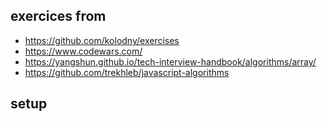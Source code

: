 ## exercices from

- https://github.com/kolodny/exercises
- https://www.codewars.com/
- https://yangshun.github.io/tech-interview-handbook/algorithms/array/
- https://github.com/trekhleb/javascript-algorithms

## setup
